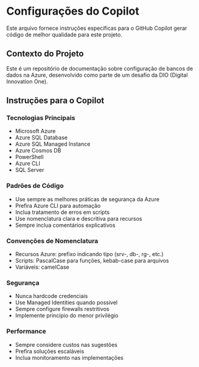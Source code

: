 # Configurações do Copilot

Este arquivo fornece instruções específicas para o GitHub Copilot gerar código de melhor qualidade para este projeto.

## Contexto do Projeto

Este é um repositório de documentação sobre configuração de bancos de dados na Azure, desenvolvido como parte de um desafio da DIO (Digital Innovation One).

## Instruções para o Copilot

### Tecnologias Principais
- Microsoft Azure
- Azure SQL Database
- Azure SQL Managed Instance
- Azure Cosmos DB
- PowerShell
- Azure CLI
- SQL Server

### Padrões de Código
- Use sempre as melhores práticas de segurança da Azure
- Prefira Azure CLI para automação
- Inclua tratamento de erros em scripts
- Use nomenclatura clara e descritiva para recursos
- Sempre inclua comentários explicativos

### Convenções de Nomenclatura
- Recursos Azure: prefixo indicando tipo (srv-, db-, rg-, etc.)
- Scripts: PascalCase para funções, kebab-case para arquivos
- Variáveis: camelCase

### Segurança
- Nunca hardcode credenciais
- Use Managed Identities quando possível
- Sempre configure firewalls restritivos
- Implemente princípio do menor privilégio

### Performance
- Sempre considere custos nas sugestões
- Prefira soluções escaláveis
- Inclua monitoramento nas implementações
